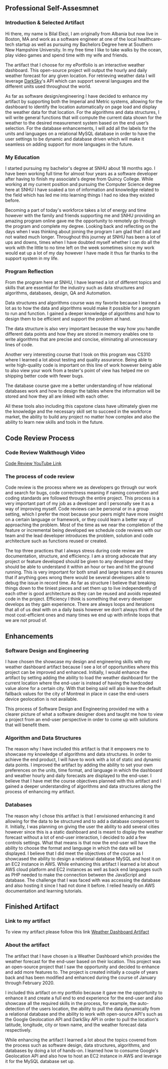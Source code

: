 
## Professional Self-Assesmnet 

### Introduction & Selected Artifact

  Hi there, my name is Bilal Elezi, I am originally from Albania but now live in Boston, MA and work as a software engineer at one of the local healthcare-tech startup as well as pursuing my Bachelors Degree here at Southern New Hampshire University. In my free time I like to take walks by the ocean, play video games and spend time with my wife and friends.

The artifact that I choose for my ePortfolio is an interactive weather dashboard. This open-source project will output the hourly and daily weather forecast for any given location. For retrieving weather data I will leverage [DarkSky](https://darksky.net)'s API which can support several languages and the different units used throughout the world.

As far as software design/engineering I have decided to enhance my artifact by supporting both the Imperial and Metric systems, allowing for the dashboard to identify the location automatically on page load and display the weather data for that location. For the algorithms and data structures, I will write general functions that will compute the current data shown for the weather to the desired measurement system based on the end user’s selection. For the database enhancements, I will add all the labels for the units and languages on a relational MySQL database in order to have the user settings to be dynamic and database driven which will make it seamless on adding support for more languages in the future.

### My Education 

  I started pursuing my bachelor's degree at SNHU about 18 months ago. I have been working full time for almost four years as a software developer after having to finish my associate's degree from Quincy College. While working at my current position and pursuing the Computer Science degree here at SNHU I have soaked a ton of information and knowledge related to the field which has led me into learning things I had no idea they existed before.

Becoming a part of today's workforce takes a lot of energy and time however with the family and friends supporting me and SNHU providing an amazing program online gave me the opportunity to remotely go through the program and complete my degree. Looking back and reflecting on the days when I was thinking about joining the program I am glad that I did and not waited much longer. Throughout this journey at SNHU has been a lot of ups and downs, times when I have doubted myself whether I can do all the work with the little to no time left on the week sometimes since my work would eat up a lot of my day however I have made it thus far thanks to the support system in my life. 

### Program Reflection

  From the program here at SNHU, I have learned a lot of different topics and skills that are essential for the industry such as data structures and algorithms, databases, design, QA and Automation. 

Data structures and algorithms course was my favorite because I learned a lot as to how the data and algorithms would make it possible for a program to run and function. I gained a deeper knowledge of algorithms and how to design them to be efficient and support the problem at hand. 

The data structure is also very important because the way how you handle different data points and how they are stored in memory enables one to write algorithms that are precise and concise, eliminating all unnecessary lines of code.

Another very interesting course that I took on this program was CS310 where I learned a lot about testing and quality assurance. Being able to write high-quality code is important on this line of work however being able to also view your work from a tester's point of view has helped me on shipping better code with fewer bugs. 

The database course gave me a better understanding of how relational databases work and how to design the tables where the information will be stored and how they all are linked with each other. 

All these tools also including this capstone class have ultimately given me the knowledge and the necessary skill set to succeed in the workforce market, the ability to build any project no matter how complex and also the ability to learn new skills and tools in the future.

## Code Review Process

### Code Review Walkthough Video

[Code Review YouTube Link](https://youtu.be/6_0Om5FcPik)

### The process of code review
Code review is the process where we as developers go through our work and search for bugs, code correctness meaning if naming convention and coding standards are followed through the entire project. This process is a very important part of my job as a developer and I personally see it as a way of improving myself. Code reviews can be personal or in a group setting, which I prefer the most because your peers might have more insight on a certain language or framework, or they could learn a better way of approaching the problem. Most of the time as we near the completion of the feature or incremental being developed we schedule code reviews with our team and the lead developer introduces the problem, solution and code architecture such as functions reused or created.

The top three practices that I always stress during code review are documentation, structure, and efficiency. I am a strong advocate that any project or feature developed should be given to any developer and they should be able to understand it within an hour or two and hit the ground running. This is very important for both small and large teams and it ensures that if anything goes wrong there would be several developers able to debug the issue in record time. As far as structure I believe that breaking things down to the tiniest pieces and set them up to live independently of each other is good architecture as they can be reused and avoids repeated code in the project. Efficiency I think is something that every developer develops as they gain experience. There are always loops and iterations that all of us deal with on a daily basis however we don’t always think of the most cost-efficient ones and many times we end up with infinite loops that we are not proud of.

## Enhancements

### Software Design and Engineering

  I have chosen the showcase my design and engineering skills with my weather dashboard artifact because I see a lot of opportunities where this project can be improved and enhanced. Initially, I would enhance the artifact by setting adding the ability to load the weather dashboard for the current location where the end-user is instead of having the hardcoded value alone for a certain city. With that being said will also leave the default fallback values for the city of Montreal in place in case the end-users device geolocation is not available. 

This process of Software Design and Engineering provided me with a clearer picture of what a software designer does and taught me how to view a project from an end-user perspective in order to come up with solutions that will benefit them.

### Algorithm and Data Structures
  
  The reason why I have included this artifact is that it empowers me to showcase my knowledge of algorithms and data structures. In order to achieve the end product, I will have to work with a lot of static and dynamic data points. I improved the artifact by adding the ability to set your own preferences on the units, time format, and language in which the dashboard and weather hourly and daily forecasts are displayed to the end-user. I believe that I have met the course objectives planned with this artifact and I gained a deeper understanding of algorithms and data structures along the process of enhancing my artifact.

### Databases

  The reason why I chose this artifact is that I envisioned enhancing it and allowing for the data to be structured and to add a database component to it. Initially, I was planning on giving the user the ability to add several cities however since this is a static dashboard and is meant to display the weather forecast without a lot of end-user interaction, I decided to add a few controls settings. What that means is that now the end-user will have the ability to choose the format and language in which the data will be displayed. I believe that I did meet the objectives of the course as I showcased the ability to design a relational database MySQL and host it on an EC2 instance in AWS. While enhancing this artifact I learned a lot about AWS cloud platform and EC2 instances as well as back end languages such as PHP needed to make the connection between the JavaScript and database. The challenge that I was faced with was accessing the database and also hosting it since I had not done it before. I relied heavily on AWS documentation and learning tutorials. 

## Finished Artifact

### Link to my artifact

To view my artifact please follow this link [Weather Dashboard Artifact](https:/belezi.github.io/project/index.html)

### About the artifact
The artifact that I have chosen is a Weather Dashboard which provides the weather forecast for the end-user based on their location. This project was an open-source project that I saw the opportunity and decided to enhance and add more features to. The project is created initially a couple of years back and has been modified and enhanced during the course of January through February 2020.

I included this artifact on my portfolio because it gave me the opportunity to enhance it and create a full end to end experience for the end-user and also showcase all the required skills in the process, for example, the auto-detection of the users location, the ability to pull the data dynamically from a relational database and the ability to work with open-source API's such as the Google Geolocation API and DarkSky API in order to pull the location's latitude, longitude, city or town name, and the weather forecast data respectively.

While enhancing the artifact I learned a lot about the topics covered from the process such as software design, data structures, algorithms, and databases by doing a lot of hands-on. I learned how to consume Google's Geolocation API and also how to host an EC2 instance in AWS and leverage it for the MySQL database set up.






